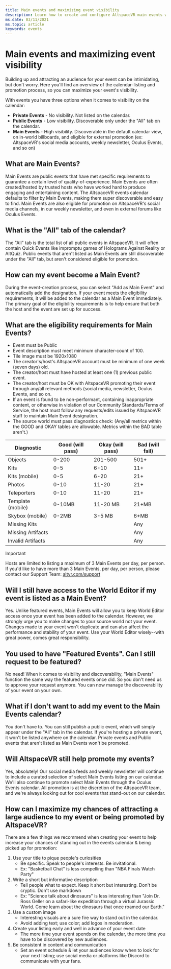 ```yaml
---
title: Main events and maximizing event visibility
description: Learn how to create and configure AltspaceVR main events while maximizing their visibility.
ms.date: 03/11/2021
ms.topic: article
keywords: events
---
```


# Main events and maximizing event visibility

Building up and attracting an audience for your event can be intimidating, but don't worry. Here you'll find an overview of the calendar-listing and promotion process, so you can maximize your event's visibility.

With events you have three options when it comes to visibility on the calendar:

* **Private Events** - No visibility. Not listed on the calendar.
* **Public Events** - Low visibility. Discoverable only under the "All" tab on the calendar.
* **Main Events** - High visibility. Discoverable in the default calendar view, on in-world billboards, and eligible for external promotion (ex: AltspaceVR's social media accounts, weekly newsletter, Oculus Events, and so on)

## What are Main Events?

Main Events are public events that have met specific requirements to guarantee a certain level of quality-of-experience. Main Events are often created/hosted by trusted hosts who have worked hard to produce engaging and entertaining content. The AltspaceVR events calendar defaults to filter by Main Events, making them super discoverable and easy to find. Main Events are also eligible for promotion on AltspaceVR's social media channels, in our weekly newsletter, and even in external forums like Oculus Events.

## What is the "All" tab of the calendar?

The "All" tab is the total list of all public events in AltspaceVR. It will often contain Quick Events like impromptu games of Holograms Against Reality or AltQuiz. Public events that aren't listed as Main Events are still discoverable under the "All" tab, but aren't considered eligible for promotion.

## How can my event become a Main Event?

During the event-creation process, you can select "Add as Main Event" and automatically add the designation. If your event meets the eligibility requirements, it will be added to the calendar as a Main Event immediately. The primary goal of the eligibility requirements is to help ensure that both the host and the event are set up for success.

## What are the eligibility requirements for Main Events?

* Event must be Public
* Event description must meet minimum character-count of 100.
* Tile image must be 1920x1080
* The creator's/host's AltspaceVR account must be minimum of one week (seven days) old.
* The creator/host must have hosted at least one (1) previous public event.
* The creator/host must be OK with AltspaceVR promoting their event through any/all relevant methods (social media, newsletter, Oculus Events, and so on.
* If an event is found to be non-performant, containing inappropriate content, or otherwise in violation of our Community Standards/Terms of Service, the host must follow any requests/edits issued by AltspaceVR staff to maintain Main Event designation.
* The source world must pass diagnostics check:
(Any/all metrics within the GOOD and OKAY tables are allowable. Metrics within the BAD table aren't.)

| Diagnostic | Good (will pass) | Okay (will pass) | Bad (will fail) |
|---|---|---|---|
| Objects | 0-200 | 201-500 | 501+ |
| Kits | 0-5 | 6-10 | 11+ |
| Kits (mobile) | 0-5 | 6-20 | 21+ |
| Photos | 0-10 | 11-20 | 21+ |
| Teleporters | 0-10 | 11-20 | 21+ |
| Template (mobile) | 0-10MB | 11-20 MB | 21+MB |
| Skybox (mobile) | 0-2MB | 3-5 MB | 6+MB |
| Missing Kits |  |  | Any |
| Missing Artifacts |  |  | Any |
| Invalid Artifacts |  |  | Any |

> [!IMPORTANT]
> Hosts are limited to listing a maximum of 3 Main Events per day, per person.
> If you'd like to have more than 3 Main Events, per day, per person, please contact our Support Team: [altvr.com/support](https://altvr.com/support)

## Will I still have access to the World Editor if my event is listed as a Main Event?

Yes. Unlike featured events, Main Events will allow you to keep World Editor access once your event has been added to the calendar. However, we strongly urge you to make changes to your source world not your event. Changes made to your event won't duplicate and can also affect the performance and stability of your event. Use your World Editor wisely--with great power, comes great responsibility.

## You used to have "Featured Events". Can I still request to be featured?

No need! When it comes to visibility and discoverability, "Main Events" function the same way the featured events once did. So you don't need us to approve your request anymore. You can now manage the discoverability of your event on your own.

## What if I don't want to add my event to the Main Events calendar?

You don't have to. You can still publish a public event, which will simply appear under the "All" tab in the calendar. If you're hosting a private event, it won't be listed anywhere on the calendar. Private events and Public events that aren't listed as Main Events won't be promoted.

## Will AltspaceVR still help promote my events?

Yes, absolutely! Our social media feeds and weekly newsletter will continue to include a curated selection of select Main Events listing on our calendar. We'll also continue to promote select Main Events through the Oculus Events calendar. All promotion is at the discretion of the AltspaceVR team, and we're always looking out for cool events that stand-out on our calendar.

## How can I maximize my chances of attracting a large audience to my event or being promoted by AltspaceVR?

There are a few things we recommend when creating your event to help increase your chances of standing out in the events calendar & being picked up for promotion:

1. Use your title to pique people's curiosities
    * Be specific. Speak to people's interests. Be invitational.
    * Ex: "Basketball Chat" is less compelling than "NBA Finals Watch Party"
2. Write a short but informative description
    * Tell people what to expect. Keep it short but interesting. Don't be cryptic. Don't use markdown
    * Ex: "Science talk about dinosaurs" is less interesting than "Join Dr. Ross Geller on a safari-like expedition through a virtual Jurassic World. Come learn about the dinosaurs that once roamed our Earth."
3. Use a custom image
    * Interesting visuals are a sure fire way to stand out in the calendar.
    * Avoid adding text; use color; add logos in moderation.
4. Create your listing early and well in advance of your event date
    * The more time your event spends on the calendar, the more time you have to be discovered by new audiences.
5. Be consistent in content and communication
    * Set an event schedule & let your audiences know when to look for your next listing; use social media or platforms like Discord to communicate with your fans.
